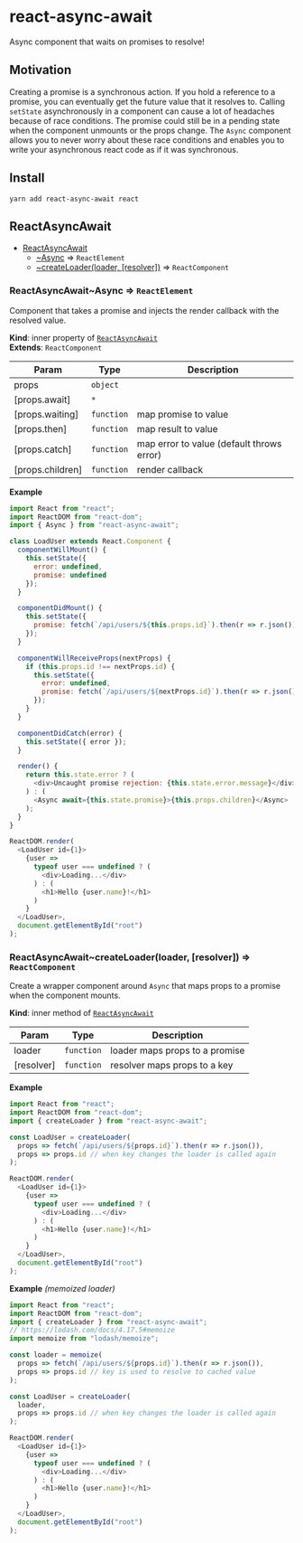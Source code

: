 <!-- Generated from README.hbs using jsdoc2md -->

# react-async-await

Async component that waits on promises to resolve!

## Motivation

Creating a promise is a synchronous action. If you hold a reference to a promise, you can eventually get the future value that it resolves to. Calling `setState` asynchronously in a component can cause a lot of headaches because of race conditions. The promise could still be in a pending state when the component unmounts or the props change. The `Async` component allows you to never worry about these race conditions and enables you to write your asynchronous react code as if it was synchronous.

## Install

```
yarn add react-async-await react
```

<a name="module_ReactAsyncAwait"></a>

## ReactAsyncAwait

* [ReactAsyncAwait](#module_ReactAsyncAwait)
  * [~Async](#module_ReactAsyncAwait..Async) ⇒ <code>ReactElement</code>
  * [~createLoader(loader, [resolver])](#module_ReactAsyncAwait..createLoader) ⇒ <code>ReactComponent</code>

<a name="module_ReactAsyncAwait..Async"></a>

### ReactAsyncAwait~Async ⇒ <code>ReactElement</code>

Component that takes a promise and injects the render callback with the resolved value.

**Kind**: inner property of [<code>ReactAsyncAwait</code>](#module_ReactAsyncAwait)  
**Extends**: <code>ReactComponent</code>

| Param            | Type                  | Description                               |
| ---------------- | --------------------- | ----------------------------------------- |
| props            | <code>object</code>   |                                           |
| [props.await]    | <code>\*</code>       |                                           |
| [props.waiting]  | <code>function</code> | map promise to value                      |
| [props.then]     | <code>function</code> | map result to value                       |
| [props.catch]    | <code>function</code> | map error to value (default throws error) |
| [props.children] | <code>function</code> | render callback                           |

**Example**

```js
import React from "react";
import ReactDOM from "react-dom";
import { Async } from "react-async-await";

class LoadUser extends React.Component {
  componentWillMount() {
    this.setState({
      error: undefined,
      promise: undefined
    });
  }

  componentDidMount() {
    this.setState({
      promise: fetch(`/api/users/${this.props.id}`).then(r => r.json())
    });
  }

  componentWillReceiveProps(nextProps) {
    if (this.props.id !== nextProps.id) {
      this.setState({
        error: undefined,
        promise: fetch(`/api/users/${nextProps.id}`).then(r => r.json())
      });
    }
  }

  componentDidCatch(error) {
    this.setState({ error });
  }

  render() {
    return this.state.error ? (
      <div>Uncaught promise rejection: {this.state.error.message}</div>
    ) : (
      <Async await={this.state.promise}>{this.props.children}</Async>
    );
  }
}

ReactDOM.render(
  <LoadUser id={1}>
    {user =>
      typeof user === undefined ? (
        <div>Loading...</div>
      ) : (
        <h1>Hello {user.name}!</h1>
      )
    }
  </LoadUser>,
  document.getElementById("root")
);
```

<a name="module_ReactAsyncAwait..createLoader"></a>

### ReactAsyncAwait~createLoader(loader, [resolver]) ⇒ <code>ReactComponent</code>

Create a wrapper component around `Async` that maps props to a promise when the component mounts.

**Kind**: inner method of [<code>ReactAsyncAwait</code>](#module_ReactAsyncAwait)

| Param      | Type                  | Description                    |
| ---------- | --------------------- | ------------------------------ |
| loader     | <code>function</code> | loader maps props to a promise |
| [resolver] | <code>function</code> | resolver maps props to a key   |

**Example**

```js
import React from "react";
import ReactDOM from "react-dom";
import { createLoader } from "react-async-await";

const LoadUser = createLoader(
  props => fetch(`/api/users/${props.id}`).then(r => r.json()),
  props => props.id // when key changes the loader is called again
);

ReactDOM.render(
  <LoadUser id={1}>
    {user =>
      typeof user === undefined ? (
        <div>Loading...</div>
      ) : (
        <h1>Hello {user.name}!</h1>
      )
    }
  </LoadUser>,
  document.getElementById("root")
);
```

**Example** _(memoized loader)_

```js
import React from "react";
import ReactDOM from "react-dom";
import { createLoader } from "react-async-await";
// https://lodash.com/docs/4.17.5#memoize
import memoize from "lodash/memoize";

const loader = memoize(
  props => fetch(`/api/users/${props.id}`).then(r => r.json()),
  props => props.id // key is used to resolve to cached value
);

const LoadUser = createLoader(
  loader,
  props => props.id // when key changes the loader is called again
);

ReactDOM.render(
  <LoadUser id={1}>
    {user =>
      typeof user === undefined ? (
        <div>Loading...</div>
      ) : (
        <h1>Hello {user.name}!</h1>
      )
    }
  </LoadUser>,
  document.getElementById("root")
);
```
